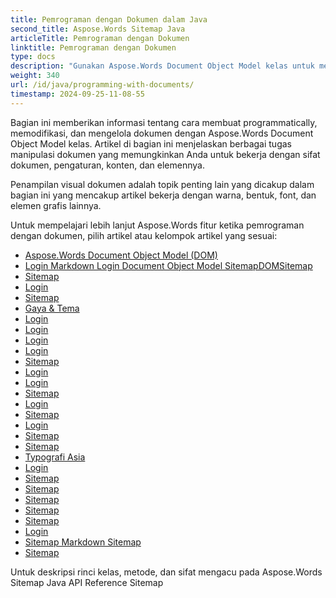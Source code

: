 ```yaml
---
title: Pemrograman dengan Dokumen dalam Java
second_title: Aspose.Words Sitemap Java
articleTitle: Pemrograman dengan Dokumen
linktitle: Pemrograman dengan Dokumen
type: docs
description: "Gunakan Aspose.Words Document Object Model kelas untuk membuat programmatically, memodifikasi, dan mengelola dokumen dengan JavaSitemap Bekerja dengan sifat dokumen, pengaturan, dan konten, serta dengan tampilan dokumen melalui manajemen warna, bentuk, font dan grafik lainnya."
weight: 340
url: /id/java/programming-with-documents/
timestamp: 2024-09-25-11-08-55
---
```


Bagian ini memberikan informasi tentang cara membuat programmatically, memodifikasi, dan mengelola dokumen dengan Aspose.Words Document Object Model kelas. Artikel di bagian ini menjelaskan berbagai tugas manipulasi dokumen yang memungkinkan Anda untuk bekerja dengan sifat dokumen, pengaturan, konten, dan elemennya.

Penampilan visual dokumen adalah topik penting lain yang dicakup dalam bagian ini yang mencakup artikel bekerja dengan warna, bentuk, font, dan elemen grafis lainnya.

Untuk mempelajari lebih lanjut Aspose.Words fitur ketika pemrograman dengan dokumen, pilih artikel atau kelompok artikel yang sesuai:

- [Aspose.Words Document Object Model (DOM)](/words/id/java/aspose-words-document-object-model/)
- [Login Markdown Login Document Object Model SitemapDOMSitemap](/words/id/java/translate-markdown-to-document-object-model/)
- [Sitemap](/words/id/java/document-builder-overview/)
- [Login](/words/id/java/working-with-document/)
- [Sitemap](/words/id/java/protect-or-encrypt-a-document/)
- [Gaya & Tema](/words/java/working-with-styles/)
- [Login](/words/id/java/working-with-sections/)
- [Login](/words/id/java/working-with-ranges/)
- [Login](/words/id/java/working-with-headers-and-footers/)
- [Login](/words/id/java/working-with-footnote-and-endnote/)
- [Sitemap](/words/id/java/working-with-table-of-contents/)
- [Login](/words/id/java/working-with-bookmarks/)
- [Login](/words/id/java/working-with-tables/)
- [Sitemap](/words/id/java/working-with-lists/)
- [Login](/words/id/java/working-with-paragraphs/)
- [Sitemap](/words/id/java/working-with-hyphenation/)
- [Login](/words/id/java/working-with-fonts/)
- [Sitemap](/words/id/java/working-with-linked-textboxes/)
- [Sitemap](/words/id/java/working-with-comments/)
- [Typografi Asia](/words/id/java/working-with-asian-typography/)
- [Login](/words/java/working-with-graphic-elements/)
- [Sitemap](/words/id/java/working-with-ole-objects/)
- [Sitemap](/words/id/java/working-with-fields/)
- [Sitemap](/words/id/java/working-with-form-fields/)
- [Sitemap](/words/java/contents-management/)
- [Sitemap](/words/id/java/working-with-control-characters/)
- [Login](/words/id/java/working-with-vba-macros/)
- [Sitemap Markdown Sitemap](/words/id/java/working-with-markdown-features/)
- [Sitemap](/words/id/java/working-with-text-document/)

Untuk deskripsi rinci kelas, metode, dan sifat mengacu pada Aspose.Words Sitemap Java API Reference Sitemap
